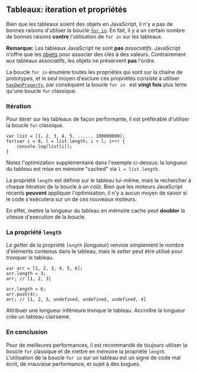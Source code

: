 ## Tableaux: iteration et propriétés

Bien que les tableaux soient des objets en JavaScript, il n'y a pas de bonnes raisons d'utiliser la boucle [`for in`](#object.forinloop).
En fait, il y a un certain nombre de bonnes raisons **contre** l'utilisation de `for in` sur les tableaux.

**Remarque:** Les tableaux JavaScript ne sont **pas** *associatifs*. JavaScript n'offre que les [objets](#object.general) pour associer des clés à des valeurs. Contrairement aux tableaux associatifs, les objets ne préservent **pas** l'ordre.

La boucle `for in` énumère toutes les propriétés qui sont sur la chaîne de prototypes, et le seul moyen d'exclure ces propriétés consiste à utiliser
[`hasOwnProperty`](#object.hasownproperty), par conséquent la boucle `for in ` est **vingt fois** plus lente qu'une boucle `for` classique.

### Itération

Pour itérer sur les tableaux de façon performante, il est préférable d'utiliser la boucle `for` classique.

    var list = [1, 2, 3, 4, 5, ...... 100000000];
    for(var i = 0, l = list.length; i < l; i++) {
        console.log(list[i]);
    }

Notez l'optimization supplémentaire dans l'exemple ci-dessus: la longueur du tableau est mise en mémoire "cached" via `l = list.length`.

La propriété `length` est définie sur le tableau lui-même, mais la rechercher à chaque itération de la boucle à un coût.
Bien que les moteurs JavaScript récents **peuvent** appliquer l'optimisation, il n'y a aucun moyen de savoir si le code s'exécutera sur un de ces nouveaux moteurs.

En effet, mettre la longueur du tableau en mémoire cache peut **doubler** la vitesse d'execution de la boucle.

### La propriété `length`

Le *getter* de la propriété `length` (longueur) renvoie simplement le nombre d'éléments contenus dans le tableau, mais le *setter* peut être utilisé pour
tronquer le tableau.

    var arr = [1, 2, 3, 4, 5, 6];
    arr.length = 3;
    arr; // [1, 2, 3]
    
    arr.length = 6;
    arr.push(4);
    arr; // [1, 2, 3, undefined, undefined, undefined, 4]

Attribuer une longueur inférieure tronque le tableau. Accroître la longueur crée un tableau clairsemé.

### En conclusion

Pour de meilleures performances, il est recommandé de toujours utiliser la boucle `for` classique et de mettre en mémoire la propriété `length`.
L'utilisation de la boucle `for in` sur un tableau est un signe de code mal écrit, de mauvaise performance, et sujet à des bogues.

